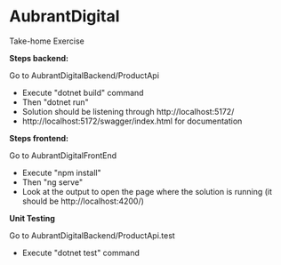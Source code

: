 # AubrantDigital
Take-home Exercise

**Steps backend:**

Go to AubrantDigitalBackend/ProductApi
- Execute "dotnet build" command
- Then "dotnet run"
- Solution should be listening through http://localhost:5172/ 
- http://localhost:5172/swagger/index.html for documentation

**Steps frontend:**

Go to AubrantDigitalFrontEnd
- Execute "npm install"
- Then "ng serve"
- Look at the output to open the page where the solution is running (it should be http://localhost:4200/)

**Unit Testing** 

Go to AubrantDigitalBackend/ProductApi.test
- Execute "dotnet test" command
